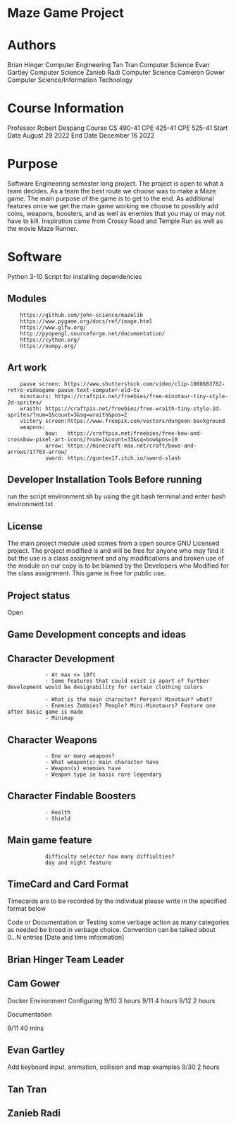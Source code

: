 # Maze Game Project

# Authors

Brian Hinger Computer Engineering
Tan Tran Computer Science
Evan Gartley Computer Science
Zanieb Radi Computer Science
Cameron Gower Computer Science/Information Technology

# Course Information

Professor Robert Despang
Course CS 490-41 CPE 425-41 CPE 525-41
Start Date August 29 2022
End Date December 16 2022

# Purpose 

Software Engineering semester long project. The project is open to what a team decides. As a team the best route we choose was to make a Maze game. The main purpose of the game is to get to the end. As additional features once we get the main game working we choose to possibly add coins, weapons, boosters, and as well as enemies that you may or may not have to kill. Inspiration came from Crossy Road and Temple Run as well as the movie Maze Runner. 

# Software 
Python 3-10
Script for installing dependencies

##  Modules
        https://github.com/john-science/mazelib
        https://www.pygame.org/docs/ref/image.html
        https://www.glfw.org/
        http://pyopengl.sourceforge.net/documentation/
        https://cython.org/
        https://numpy.org/


## Art work
        pause screen: https://www.shutterstock.com/video/clip-1008683782-retro-videogame-pause-text-computer-old-tv
        minotaurs: https://craftpix.net/freebies/free-minotaur-tiny-style-2d-sprites/
        wraith: https://craftpix.net/freebies/free-wraith-tiny-style-2d-sprites/?num=1&count=3&sq=wraith&pos=2
        victory screen:https://www.freepik.com/vectors/dungeon-background 
        weapons: 
                bow:   https://craftpix.net/freebies/free-bow-and-crossbow-pixel-art-icons/?num=1&count=33&sq=bow&pos=10
                arrow: https://minecraft-max.net/craft/bows-and-arrows/17763-arrow/
                sword: https://guntex17.itch.io/sword-slash
        

## Developer Installation Tools Before running

run the script environment.sh by using the git bash terminal and enter bash environment.txt



## License
The main project module used comes from a open source GNU Licensed project. The project modified is and will be free for anyone who may find it but the use is a class assignment and any modifications and broken use of the module on our copy is to be blamed by the Developers who Modified for the class assignment. This game is free for public use.

## Project status
Open

## Game Development concepts and ideas

##      Character Development
                - At max <= 10ft
                - Some features that could exist is apart of further development would be designability for certain clothing colors

                - What is the main character? Person? Minotaur? what?
                - Enemies Zombies? People? Mini-Minotaurs? Feature one after basic game is made
                - Minimap
##      Character Weapons 
                - One or many weapons? 
                - What weapon(s) main character have 
                - Weapon(s) enemies have
                - Weapon type ie basic rare legendary
##      Character Findable Boosters 
                - Health
                - Shield

##      Main game feature
                difficulty selector how many diffiulties?
                day and night feature
                                         

## TimeCard and Card Format

Timecards are to be recorded by the individual please write in the specified format below 

Code or Documentation or Testing some verbage action  as many categories as needed be broad in verbage choice. Convention can be talked about
0...N  entries [Date and time information]

##      Brian Hinger  Team Leader

##      Cam Gower

Docker Environment Configuring
9/10 3 hours
9/11 4 hours
9/12 2 hours

Documentation 

9/11 40 mins

##      Evan Gartley

Add keyboard input, animation, collision and map examples
9/30 2 hours

##      Tan Tran
 
##      Zanieb Radi


